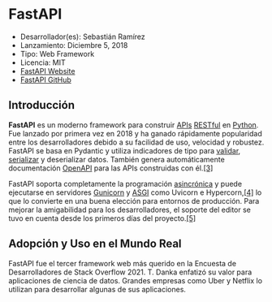 # FastAPI

- Desarrollador(es): Sebastián Ramírez
- Lanzamiento: Diciembre 5, 2018
- Tipo: Web Framework
- Licencia: MIT
- [FastAPI Website](https://fastapi.tiangolo.com/)
- [FastAPI GitHub](https://github.com/tiangolo/fastapi)

## Introducción

**FastAPI** es un moderno framework para construir [APIs](https://es.wikipedia.org/wiki/Interfaz_de_programaci%C3%B3n_de_aplicaciones) [RESTful](https://es.wikipedia.org/wiki/Transferencia_de_estado_representacional) en [Python](https://es.wikipedia.org/wiki/Python_(lenguaje_de_programaci%C3%B3n)). Fue lanzado por primera vez en 2018 y ha ganado rápidamente popularidad entre los desarrolladores debido a su facilidad de uso, velocidad y robustez. FastAPI se basa en Pydantic y utiliza indicadores de tipo para [validar](https://es.wikipedia.org/wiki/Validaci%C3%B3n_de_datos), [serializar](https://es.wikipedia.org/wiki/Serializaci%C3%B3n) y deserializar datos. También genera automáticamente documentación [OpenAPI](https://es.wikipedia.org/wiki/OpenAPI) para las APIs construidas con él.[[3]](https://es.wikipedia.org/wiki/FastAPI#cite_note-3)

FastAPI soporta completamente la programación [asincrónica](https://es.wikipedia.org/wiki/Programaci%C3%B3n_as%C3%ADncrona) y puede ejecutarse en servidores [Gunicorn](https://es.wikipedia.org/wiki/Gunicorn) y [ASGI](https://es.wikipedia.org/wiki/Interfaz_de_pasarela_del_servidor_as%C3%ADncrono) como Uvicorn e Hypercorn,[[4]](https://es.wikipedia.org/wiki/FastAPI#cite_note-4) lo que lo convierte en una buena elección para entornos de producción. Para mejorar la amigabilidad para los desarrolladores, el soporte del editor se tuvo en cuenta desde los primeros días del proyecto.[[5]](https://es.wikipedia.org/wiki/FastAPI#cite_note-5)

## Adopción y Uso en el Mundo Real

FastAPI fue el tercer framework web más querido en la Encuesta de Desarrolladores de Stack Overflow 2021.
T. Danka enfatizó su valor para aplicaciones de ciencia de datos.
Grandes empresas como Uber y Netflix lo utilizan para desarrollar algunas de sus aplicaciones.
